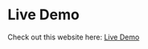 <h1>Live Demo</h1>

Check out this website here: <a href = "https://my-portofolio-website31.netlify.app/"> Live Demo </a>

